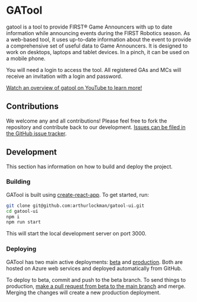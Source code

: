 # GATool

gatool is a tool to provide FIRST® Game Announcers with up to date information while announcing events during the FIRST Robotics season. As a web-based tool, it uses up-to-date information about the event to provide a comprehensive set of useful data to Game Announcers. It is designed to work on desktops, laptops and tablet devices. In a pinch, it can be used on a mobile phone.

You will need a login to access the tool. All registered GAs and MCs will receive an invitation with a login and password.

[Watch an overview of gatool on YouTube to learn more!](https://youtu.be/-n96KgtgYF0)

## Contributions

We welcome any and all contributions! Please feel free to fork the repository and contribute back to our development. [Issues can be filed in the GitHub issue tracker](https://github.com/arthurlockman/gatool-ui/issues/new).

## Development

This section has information on how to build and deploy the project.
### Building

GATool is built using [create-react-app](https://create-react-app.dev). To get started, run:

```bash
git clone git@github.com:arthurlockman/gatool-ui.git
cd gatool-ui
npm i
npm run start
```

This will start the local development server on port 3000.

### Deploying

GATool has two main active deployments: [beta](https://beta.gatool.org) and [production](https://gatool.org). Both are hosted on Azure web services and deployed automatically from GitHub.

To deploy to beta, commit and push to the beta branch. To send things to production, [make a pull request from beta to the main branch](https://github.com/arthurlockman/gatool-ui/compare/main...beta?expand=1) and merge. Merging the changes will create a new production deployment.
